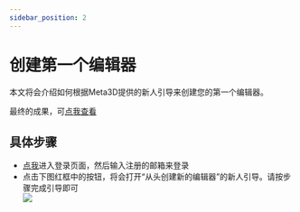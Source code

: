 ```yaml
---
sidebar_position: 2
---
```


# 创建第一个编辑器

本文将会介绍如何根据Meta3D提供的新人引导来创建您的第一个编辑器。


最终的成果，可[点我查看](https://meta3d-production-5eol5gce9a6b9c-1302358347.tcloudbaseapp.com/EnterApp?account=meta3d&appName=%E6%9C%80%E7%AE%80%E5%8D%95%E7%9A%84%E7%BC%96%E8%BE%91%E5%99%A81)

## 具体步骤

- [点我](https://meta3d-production-5eol5gce9a6b9c-1302358347.tcloudbaseapp.com/Login)进入登录页面，然后输入注册的邮箱来登录
- 点击下图红框中的按钮，将会打开“从头创建新的编辑器”的新人引导。请按步骤完成引导即可   
![](/img/创建第一个编辑器/打开新人引导.jpg)


<!-- 如果不是第一次点击该按钮，则不会打开新人引导。可以点击下图红框中的按钮， -->

